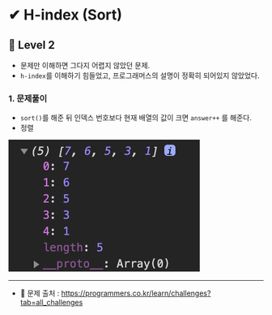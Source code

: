 # ✔ H-index (Sort)
## 🌈 Level 2

- 문제만 이해하면 그다지 어렵지 않았던 문제.
- `h-index`를 이해하기 힘들었고, 프로그래머스의 설명이 정확히 되어있지 않았었다.

### 1. 문제풀이
- <code>sort()</code>를 해준 뒤 인덱스 번호보다 현재 배열의 값이 크면 <code>answer++</code> 를 해준다.
- 정렬

![h-index](./img/1.png)

<hr>

- 📌 문제 출처 : https://programmers.co.kr/learn/challenges?tab=all_challenges